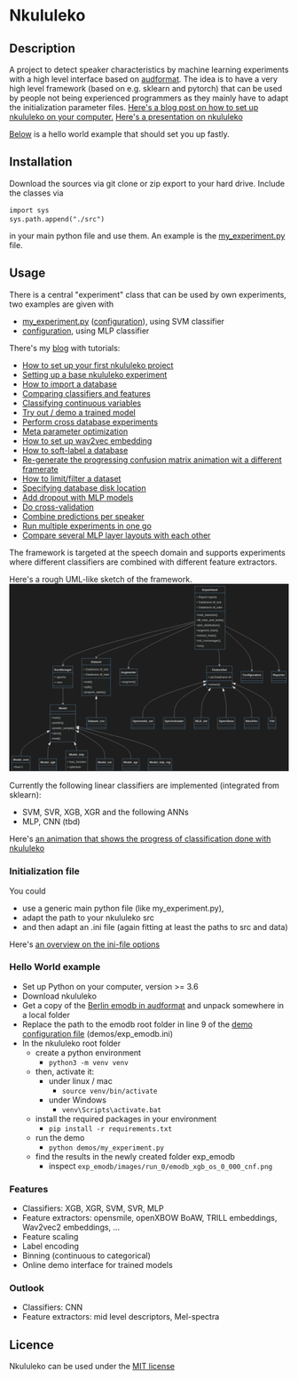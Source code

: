 # Nkululeko

## Description
A project to detect speaker characteristics by machine learning experiments with a high level interface based on [audformat](https://github.com/audeering/audformat).
The idea is to have a very high level framework (based on e.g. sklearn and pytorch) that can be used by people not being experienced programmers as they mainly have to adapt the initialization parameter files.
[Here's a blog post on how to set up nkululeko on your computer.](http://blog.syntheticspeech.de/2021/08/30/how-to-set-up-your-first-nkululeko-project/)
[Here's a presentation on nkululeko](docs/nkululeko.pdf)

[Below](#helloworld) is a hello world example that should set you up fastly.

## Installation
Download the sources via git clone or zip export to your hard drive.
Include the classes via 
```
import sys
sys.path.append("./src")
```
in your main python file and use them.
An example is the [my_experiment.py](my_experiment.py) file.

## Usage
There is a central "experiment" class that can be used by own experiments, two examples are given with
* [my_experiment.py](demos/my_experiment.py) ([configuration](demos/exp_emodb.ini)), using SVM classifier
* [configuration](demos/exp_emodb_mlp.ini), using MLP classifier

There's my [blog](http://blog.syntheticspeech.de/?s=nkululeko) with tutorials:
* [How to set up your first nkululeko project](http://blog.syntheticspeech.de/2021/08/30/how-to-set-up-your-first-nkululeko-project/)
* [Setting up a base nkululeko experiment](http://blog.syntheticspeech.de/2021/10/05/setting-up-a-base-nkululeko-experiment/)
* [How to import a database](http://blog.syntheticspeech.de/2022/01/27/nkululeko-how-to-import-a-database/) 
* [Comparing classifiers and features](http://blog.syntheticspeech.de/2021/10/05/nkululeko-comparing-classifiers-and-features/)
* [Classifying continuous variables](http://blog.syntheticspeech.de/2022/01/26/nkululeko-classifying-continuous-variables/) 
* [Try out / demo a trained model](http://blog.syntheticspeech.de/2022/01/24/nkululeko-try-out-demo-a-trained-model/) 
* [Perform cross database experiments](http://blog.syntheticspeech.de/2021/10/05/nkululeko-perform-cross-database-experiments/)
* [Meta parameter optimization](http://blog.syntheticspeech.de/2021/09/03/perform-optimization-with-nkululeko/)
* [How to set up wav2vec embedding](http://blog.syntheticspeech.de/2021/12/03/how-to-set-up-wav2vec-embedding-for-nkululeko/)
* [How to soft-label a database](http://blog.syntheticspeech.de/2022/01/24/how-to-soft-label-a-database-with-nkululeko/) 
* [Re-generate the progressing confusion matrix animation wit a different framerate](demos/plot_faster_anim.py)
* [How to limit/filter a dataset](http://blog.syntheticspeech.de/2022/02/22/how-to-limit-a-dataset-with-nkululeko/)
* [Specifying database disk location](http://blog.syntheticspeech.de/2022/02/21/specifying-database-disk-location-with-nkululeko/) 
* [Add dropout with MLP models](http://blog.syntheticspeech.de/2022/02/25/adding-dropout-to-mlp-models-with-nkululeko/)
* [Do cross-validation](http://blog.syntheticspeech.de/2022/03/23/how-to-do-cross-validation-with-nkululeko/)
* [Combine predictions per speaker](http://blog.syntheticspeech.de/2022/03/24/how-to-combine-predictions-per-speaker-with-nkululeko/)
* [Run multiple experiments in one go](http://blog.syntheticspeech.de/2022/03/28/how-to-run-multiple-experiments-in-one-go-with-nkululeko/)
* [Compare several MLP layer layouts with each other](http://blog.syntheticspeech.de/2022/04/11/how-to-compare-several-mlp-layer-layouts-with-each-other/)

The framework is targeted at the speech domain and supports experiments where different classifiers are combined with different feature extractors.

Here's a rough UML-like sketch of the framework.
![sketch](images/class_diagram.png)

Currently the following linear classifiers are implemented (integrated from sklearn):
* SVM, SVR, XGB, XGR
  and the following ANNs
* MLP, CNN (tbd)

Here's [an animation that shows the progress of classification done with nkululeko](https://youtu.be/6Y0M382GjvM)

### Initialization file
You could 
* use a generic main python file (like my_experiment.py), 
* adapt the path to your nkululeko src 
* and then adapt an .ini file (again fitting at least the paths to src and data)
  
Here's [an overview on the ini-file options](./ini_file.md)

### <a name="helloworld">Hello World example</a>
* Set up Python on your computer, version >= 3.6
* Download nkululeko
* Get a copy of the [Berlin emodb in audformat](https://tubcloud.tu-berlin.de/s/LzPWz83Fjneb6SP/download) and unpack somewhere in a local folder
* Replace the path to the emodb root folder in line 9 of the [demo configuration file](demos/exp_emodb.ini) (demos/exp_emodb.ini)
* In the nkululeko root folder 
  * create a python environment
    * ```python3 -m venv venv```
  * then, activate it:
    * under linux / mac
      * ```source venv/bin/activate```
    * under Windows
      * ```venv\Scripts\activate.bat```
  * install the required packages in your environment
    * ```pip install -r requirements.txt```
  * run the demo
    * ```python demos/my_experiment.py```
  * find the results in the newly created folder exp_emodb 
    * inspect ```exp_emodb/images/run_0/emodb_xgb_os_0_000_cnf.png```

### Features
* Classifiers: XGB, XGR, SVM, SVR, MLP
* Feature extractors: opensmile, openXBOW BoAW, TRILL embeddings, Wav2vec2 embeddings, ...
* Feature scaling
* Label encoding
* Binning (continuous to categorical)
* Online demo interface for trained models 

### Outlook
* Classifiers: CNN
* Feature extractors: mid level descriptors, Mel-spectra

## Licence
Nkululeko can be used under the [MIT license](https://choosealicense.com/licenses/mit/)